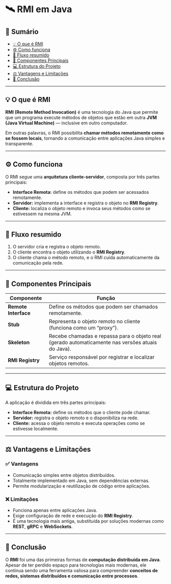 # 🛰️ RMI em Java

## 📘 Sumário

- [💡 O que é RMI](#-o-que-é-rmi)
- [⚙️ Como funciona](#️-como-funciona)
- [🧩 Fluxo resumido](#-fluxo-resumido)
- [🧩 Componentes Principais](#-componentes-principais)
- [💻 Estrutura do Projeto](#-estrutura-do-projeto)
- [⚖️ Vantagens e Limitações](#️-vantagens-e-limitações)
- [🧠 Conclusão](#-conclusão)

---

## 💡 O que é RMI

**RMI (Remote Method Invocation)** é uma tecnologia do Java que permite que um programa execute métodos de objetos que estão em outra **JVM (Java Virtual Machine)** — inclusive em outro computador.  

Em outras palavras, o RMI possibilita **chamar métodos remotamente como se fossem locais**, tornando a comunicação entre aplicações Java simples e transparente.

---

## ⚙️ Como funciona

O RMI segue uma **arquitetura cliente-servidor**, composta por três partes principais:

- **Interface Remota:** define os métodos que podem ser acessados remotamente.  
- **Servidor:** implementa a interface e registra o objeto no **RMI Registry**.  
- **Cliente:** localiza o objeto remoto e invoca seus métodos como se estivessem na mesma JVM.

---

## 🧩 Fluxo resumido

1. O servidor cria e registra o objeto remoto.  
2. O cliente encontra o objeto utilizando o **RMI Registry**.  
3. O cliente chama o método remoto, e o RMI cuida automaticamente da comunicação pela rede.

---

## 🧩 Componentes Principais

| **Componente**     | **Função** |
|--------------------|------------|
| **Remote Interface** | Define os métodos que podem ser chamados remotamente. |
| **Stub** | Representa o objeto remoto no cliente (funciona como um “proxy”). |
| **Skeleton** | Recebe chamadas e repassa para o objeto real (gerado automaticamente nas versões atuais do Java). |
| **RMI Registry** | Serviço responsável por registrar e localizar objetos remotos. |

---

## 💻 Estrutura do Projeto

A aplicação é dividida em três partes principais:

- **Interface Remota:** define os métodos que o cliente pode chamar.  
- **Servidor:** registra o objeto remoto e o disponibiliza na rede.  
- **Cliente:** acessa o objeto remoto e executa operações como se estivesse localmente.

---

## ⚖️ Vantagens e Limitações

### ✅ Vantagens
- Comunicação simples entre objetos distribuídos.  
- Totalmente implementado em Java, sem dependências externas.  
- Permite modularização e reutilização de código entre aplicações.  

### ❌ Limitações
- Funciona apenas entre aplicações Java.  
- Exige configuração de rede e execução do **RMI Registry**.  
- É uma tecnologia mais antiga, substituída por soluções modernas como **REST**, **gRPC** e **WebSockets**.

---

## 🧠 Conclusão

O **RMI** foi uma das primeiras formas de **computação distribuída em Java**.  
Apesar de ter perdido espaço para tecnologias mais modernas, ele continua sendo uma ferramenta valiosa para compreender **conceitos de redes, sistemas distribuídos e comunicação entre processos**.

